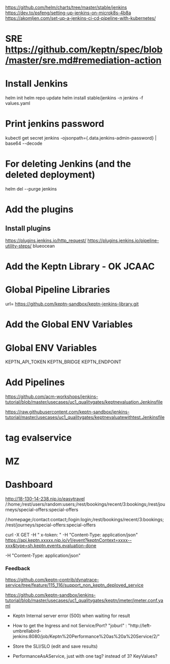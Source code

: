 

https://github.com/helm/charts/tree/master/stable/jenkins
https://dev.to/psfeng/setting-up-jenkins-on-microk8s-4b8a
https://akomljen.com/set-up-a-jenkins-ci-cd-pipeline-with-kubernetes/

# SRE https://github.com/keptn/spec/blob/master/sre.md#remediation-action


# Install Jenkins
helm init
helm repo update
helm install stable/jenkins -n jenkins -f values.yaml

# Print jenkins password
kubectl get secret jenkins -ojsonpath={.data.jenkins-admin-password} | base64 --decode

# For deleting Jenkins (and the deleted deployment)
helm del --purge jenkins

# Add the plugins
## Install plugins
https://plugins.jenkins.io/http_request/
https://plugins.jenkins.io/pipeline-utility-steps/
blueocean


# Add the Keptn Library - OK JCAAC


# Global Pipeline Libraries
url= https://github.com/keptn-sandbox/keptn-jenkins-library.git
# Add the Global ENV Variables
#  Global ENV Variables
KEPTN_API_TOKEN
KEPTN_BRIDGE
KEPTN_ENDPOINT


# Add Pipelines

https://github.com/acm-workshops/jenkins-tutorial/blob/master/usecases/uc1_qualitygates/keptnevaluation.Jenkinsfile



https://raw.githubusercontent.com/keptn-sandbox/jenkins-tutorial/master/usecases/uc1_qualitygates/keptnevaluatewithtest.Jenkinsfile


# tag evalservice

# MZ
# Dashboard
http://18-130-14-238.nip.io/easytravel
/:home;/rest/users/random:users;/rest/bookings/recent/3:bookings;/rest/journeys/special-offers:special-offers

/:homepage;/contact:contact;/login:login;/rest/bookings/recent/3:bookings;/rest/journeys/special-offers:special-offers

curl -X GET -H " x-token: " -H "Content-Type: application/json" https://api.keptn.xxxxx.nip.io/v1/event?keptnContext=xxxx--xxx&type=sh.keptn.events.evaluation-done

-H "Content-Type: application/json"

### Feedback
https://github.com/keptn-contrib/dynatrace-service/tree/feature/115_116/support_non_keptn_deployed_service

https://github.com/keptn-sandbox/jenkins-tutorial/blob/master/usecases/uc1_qualitygates/keptn/jmeter/jmeter.conf.yaml



- Keptn Internal server error (500) when waiting for result
  
- How to get the Ingress and not Service/Port? 
    "joburl" : "http://left-umbrellabird-jenkins:8080/job/Keptn%20Performance%20as%20a%20Service/2/"

- Store the SLI/SLO (edit and save results)

- PerformanceAsAService, just with one tag? instead of 3? KeyValues?











